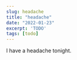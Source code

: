 ```yaml
---
slug: headache
title: "headache"
date: "2022-01-23"
excerpt: 'TODO'
tags: [todo]
---
```


I have a headache tonight.
